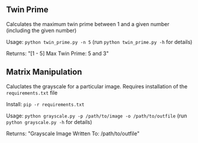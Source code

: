 ## Twin Prime
Calculates the maximum twin prime between 1 and a given number (including the given number)

Usage: `python twin_prime.py -n 5` (run `python twin_prime.py -h` for details)

Returns: "[1 - 5] Max Twin Prime: 5 and 3"

## Matrix Manipulation
Caluclates the grayscale for a particular image. Requires installation of the `requirements.txt` file

Install: `pip -r requirements.txt`

Usage: `python grayscale.py -p /path/to/image -o /path/to/outfile` (run `python grayscale.py -h` for details)

Returns: "Grayscale Image Written To: /path/to/outfile"
